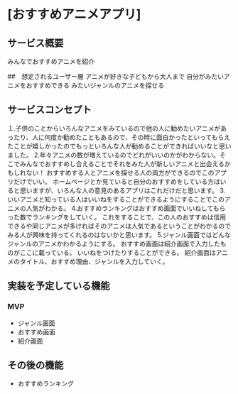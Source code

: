 # [おすすめアニメアプリ]

## サービス概要
みんなでおすすめアニメを紹介

##　想定されるユーザー層
アニメが好きな子どもから大人まで
自分がみたいアニメをおすすめできる
みたいジャンルのアニメを探せる

## サービスコンセプト
１.子供のことからいろんなアニメをみているので他の人に勧めたいアニメがあったり、人に何度か勧めたこともあるので、その時に面白かったといってもらえたことが嬉しかったのでもっといろんな人が勧めることができればいいなと思いました。
2.年々アニメの数が増えているのでどれがいいのかがわからない。そこでみんなでおすすめし合えることでそれをみた人が新しいアニメと出会えるかもしれない！
おすすめする人とアニメを探せる人の両方ができるのでこのアプリだけでいい。
ホームページとか見ていると自分のおすすめをしている方はいると思いますが、いろんな人の意見のあるアプリはこれだけだと思います。
3.いいアニメと知っている人はいいねをすることができるようにすることでこのアニメの人気がわかる。
4.おすすめランキングはおすすめ画面でいいねしてもらった数でランキングをしていく。
これをすることで、この人のおすすめは信用できるや同じアニメが多ければそのアニメは人気であるということがわかるのでみる人が興味を持ってくれるのはないかと思います。
5.ジャンル画面ではどんなジャンルのアニメかわかるようにする。
おすすめ画面は紹介画面で入力したものがここに載っている。
いいねをつけたりすることができる。
紹介画面はアニメのタイトル、おすすめ理由、ジャンルを入力していく。
## 実装を予定している機能
### MVP
* ジャンル画面
* おすすめ画面
* 紹介画面

## その後の機能
* おすすめランキング